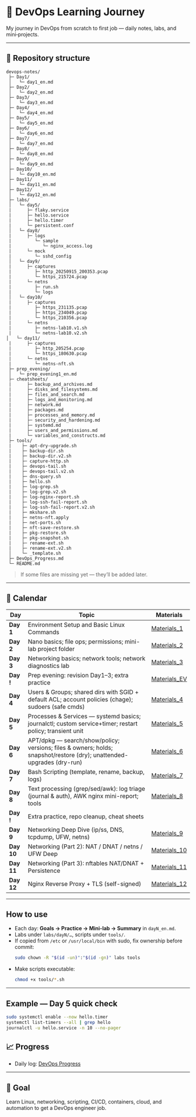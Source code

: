 # 📌 DevOps Learning Journey
 
My journey in DevOps from scratch to first job — daily notes, labs, and mini‑projects.

---

## 📂 Repository structure
```
devops-notes/
 ├─ Day1/
 │   └─ day1_en.md
 ├─ Day2/
 │   └─ day2_en.md
 ├─ Day3/
 │   └─ day3_en.md
 ├─ Day4/
 │   └─ day4_en.md
 ├─ Day5/
 │   └─ day5_en.md
 ├─ Day6/
 │   └─ day6_en.md
 ├─ Day7/
 │   └─ day7_en.md
 ├─ Day8/
 │   └─ day8_en.md
 ├─ Day9/
 │   └─ day9_en.md
 ├─ Day10/
 │   └─ day10_en.md
 ├─ Day11/
 │   └─ day11_en.md
 ├─ Day12/
 │   └─ day12_en.md
 ├─ labs/
 │   └─ day5/
 |      ├─ flaky.service
 |      ├─ hello.service
 |      ├─ hello.timer
 |      └─ persistent.conf
 │   └─ day8/
 |      ├─ logs
 |         └─ sample
 |            └─ nginx_access.log
 |      └─ mock
 |         └─ sshd_config
 │   └─ day9/
 |      ├─ captures
 |         ├─ http_20250915_200353.pcap
 |         └─ https_215724.pcap
 |      └─ netns
 |         ├─ run.sh
 |         └─ logs
 │   └─ day10/
 |      ├─ captures
 |         ├─ https_231135.pcap
 |         ├─ https_234049.pcap
 |         └─ https_210356.pcap
 |      └─ netns
 |         ├─ netns-lab10.v1.sh
 |         └─ netns-lab10.v2.sh
│   └─ day11/
 |      ├─ captures
 |         ├─ http_205254.pcap
 |         └─ https_180630.pcap
 |      └─ netns
 |         └─ netns-nft.sh
 ├─ prep_evening/
 │   └─ prep_evening1_en.md
 ├─ cheatsheets/
 |      ├─ backup_and_archives.md
 |      ├─ disks_and_filesystems.md
 |      ├─ files_and_search.md
 |      ├─ logs_and_monitoring.md
 |      ├─ network.md
 |      ├─ packages.md
 |      ├─ processes_and_memory.md
 |      ├─ security_and_hardening.md
 |      ├─ systemd.md
 |      ├─ users_and_permissions.md
 |      └─ variables_and_constructs.md
 ├─ tools/
 |    ├─ apt-dry-upgrade.sh
 |    ├─ backup-dir.sh
 |    ├─ backup-dir.v2.sh
 |    ├─ capture-http.sh
 |    ├─ devops-tail.sh
 |    ├─ devops-tail.v2.sh
 |    ├─ dns-query.sh
 |    ├─ hello.sh
 |    ├─ log-grep.sh
 |    ├─ log-grep.v2.sh
 |    ├─ log-nginx-report.sh
 |    ├─ log-ssh-fail-report.sh
 |    ├─ log-ssh-fail-report.v2.sh
 |    ├─ mkshare.sh
 |    ├─ netns-nft.apply
 |    ├─ net-ports.sh
 |    ├─ nft-save-restore.sh
 |    ├─ pkg-restore.sh
 |    ├─ pkg-snapshot.sh
 |    ├─ rename-ext.sh
 |    ├─ rename-ext.v2.sh
 │    └─ _template.sh
 ├─ DevOps_Progress.md
 └─ README.md
```

> If some files are missing yet — they’ll be added later.

---

## 📅 Calendar
| Day | Topic | Materials |
|-----|-------|-----------|
| **Day 1** | Environment Setup and Basic Linux Commands | [Materials_1](Day1/day1_en.md) |
| **Day 2** | Nano basics; file ops; permissions; mini-lab project folder | [Materials_2](Day2/day2_en.md) |
| **Day 3** | Networking basics; network tools; network diagnostics lab | [Materials_3](Day3/day3_en.md) |
| **Day !** | Prep evening: revision Day1–3; extra practice | [Materials_EV](prep_evening/prep_evening1_en.md) |
| **Day 4** | Users & Groups; shared dirs with SGID + default ACL; account policies (chage); sudoers (safe cmds) | [Materials_4](Day4/day4_en.md) | 
| **Day 5** | Processes & Services — systemd basics; journalctl; custom service+timer; restart policy; transient unit | [Materials_5](Day5/day5_en.md) |
| **Day 6** | APT/dpkg — search/show/policy; versions; files & owners; holds; snapshot/restore (dry); unattended-upgrades (dry-run) | [Materials_6](Day6/day6_en.md) |
| **Day 7** | Bash Scripting (template, rename, backup, logs) | [Materials_7](Day7/day7_en.md) |
| **Day 8** | Text processing (grep/sed/awk): log triage (journal & auth), AWK nginx mini-report; tools | [Materials_8](Day8/day8_en.md) |
| **Day !** | Extra practice, repo cleanup, cheat sheets |
| **Day 9** | Networking Deep Dive (ip/ss, DNS, tcpdump, UFW, netns) | [Materials_9](Day9/day9_en.md) |
| **Day 10** | Networking (Part 2): NAT / DNAT / netns / UFW Deep | [Materials_10](Day10/day10_en.md) |
| **Day 11** | Networking (Part 3): nftables NAT/DNAT + Persistence | [Materials_11](Day11/day11_en.md) |
| **Day 12** | Nginx Reverse Proxy + TLS (self-signed) | [Materials_12](Day11/day12_en.md) |
---

## How to use
- Each day: **Goals → Practice → Mini-lab → Summary** in `dayN_en.md`.
- Labs under `labs/dayN/…`, scripts under `tools/`.
- If copied from `/etc` or `/usr/local/bin` with sudo, fix ownership before commit:
  ```bash
  sudo chown -R "$(id -un)":"$(id -gn)" labs tools
  ```
- Make scripts executable:
  ```bash
  chmod +x tools/*.sh
  ```
---

## Example — Day 5 quick check
```bash
sudo systemctl enable --now hello.timer
systemctl list-timers --all | grep hello
journalctl -u hello.service -n 10 --no-pager
```

## 📈 Progress
- Daily log: [DevOps Progress](DevOps_Progress.md)

---

## 🎯 Goal
Learn Linux, networking, scripting, CI/CD, containers, cloud, and automation to get a DevOps engineer job.  
